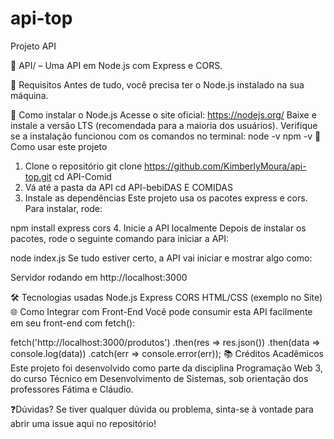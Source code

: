 # api-top

Projeto API

📁 API/ – Uma API em Node.js com Express e CORS.

🚀 Requisitos
Antes de tudo, você precisa ter o Node.js instalado na sua máquina.

🔧 Como instalar o Node.js
Acesse o site oficial: https://nodejs.org/
Baixe e instale a versão LTS (recomendada para a maioria dos usuários).
Verifique se a instalação funcionou com os comandos no terminal:
node -v
npm -v
📂 Como usar este projeto
1. Clone o repositório
git clone https://github.com/KimberlyMoura/api-top.git
cd API-Comid
2. Vá até a pasta da API
cd API-bebiDAS E COMIDAS
3. Instale as dependências
Este projeto usa os pacotes express e cors. Para instalar, rode:

npm install express cors
4. Inicie a API localmente
Depois de instalar os pacotes, rode o seguinte comando para iniciar a API:

node index.js
Se tudo estiver certo, a API vai iniciar e mostrar algo como:

Servidor rodando em http://localhost:3000


🛠️ Tecnologias usadas
Node.js
Express
CORS
HTML/CSS (exemplo no Site)
🌐 Como Integrar com Front-End
Você pode consumir esta API facilmente em seu front-end com fetch():

fetch('http://localhost:3000/produtos')
  .then(res => res.json())
  .then(data => console.log(data))
  .catch(err => console.error(err));
📚 Créditos Acadêmicos
Este projeto foi desenvolvido como parte da disciplina Programação Web 3, do curso Técnico em Desenvolvimento de Sistemas, sob orientação dos professores Fátima e Cláudio.

❓Dúvidas?
Se tiver qualquer dúvida ou problema, sinta-se à vontade para abrir uma issue aqui no repositório!
